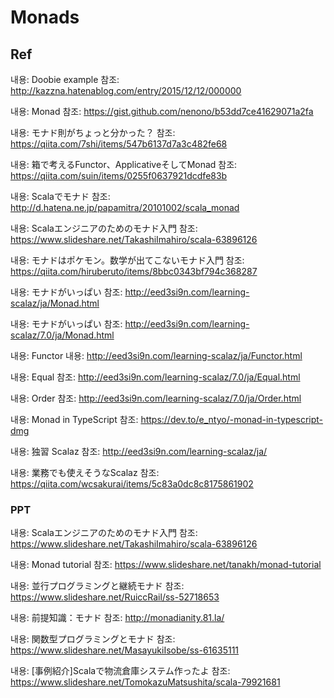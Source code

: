 # Monads

## Ref
내용: Doobie example
참조: http://kazzna.hatenablog.com/entry/2015/12/12/000000

내용: Monad
참조: https://gist.github.com/nenono/b53dd7ce41629071a2fa

내용: モナド則がちょっと分かった？
참조: https://qiita.com/7shi/items/547b6137d7a3c482fe68

내용: 箱で考えるFunctor、ApplicativeそしてMonad
참조: https://qiita.com/suin/items/0255f0637921dcdfe83b

내용: Scalaでモナド 
참조: http://d.hatena.ne.jp/papamitra/20101002/scala_monad

내용: Scalaエンジニアのためのモナド入門
참조: https://www.slideshare.net/TakashiImahiro/scala-63896126

내용: モナドはポケモン。数学が出てこないモナド入門
참조: https://qiita.com/hiruberuto/items/8bbc0343bf794c368287 

내용: モナドがいっぱい
참조: http://eed3si9n.com/learning-scalaz/ja/Monad.html

내용: モナドがいっぱい 
참조: http://eed3si9n.com/learning-scalaz/7.0/ja/Monad.html

내용: Functor
내용: http://eed3si9n.com/learning-scalaz/ja/Functor.html

내용: Equal
참조: http://eed3si9n.com/learning-scalaz/7.0/ja/Equal.html 

내용: Order
참조: http://eed3si9n.com/learning-scalaz/7.0/ja/Order.html

내용: Monad in TypeScript
참조: https://dev.to/e_ntyo/-monad-in-typescript-dmg 

내용: 独習 Scalaz
참조: http://eed3si9n.com/learning-scalaz/ja/

내용: 業務でも使えそうなScalaz
참조: https://qiita.com/wcsakurai/items/5c83a0dc8c8175861902

### PPT
내용: Scalaエンジニアのためのモナド入門
참조: https://www.slideshare.net/TakashiImahiro/scala-63896126

내용: Monad tutorial
참조: https://www.slideshare.net/tanakh/monad-tutorial

내용: 並行プログラミングと継続モナド
참조: https://www.slideshare.net/RuiccRail/ss-52718653

내용: 前提知識：モナド
참조: http://monadianity.81.la/

내용: 関数型プログラミングとモナド
참조: https://www.slideshare.net/MasayukiIsobe/ss-61635111

내용: [事例紹介]Scalaで物流倉庫システム作ったよ
참조: https://www.slideshare.net/TomokazuMatsushita/scala-79921681
